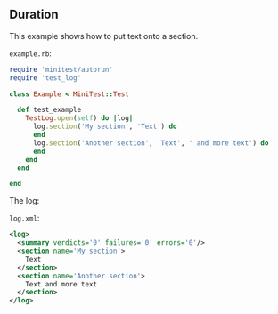 ## Duration

This example shows how to put text onto a section.

```example.rb```:
```ruby
require 'minitest/autorun'
require 'test_log'

class Example < MiniTest::Test

  def test_example
    TestLog.open(self) do |log|
      log.section('My section', 'Text') do
      end
      log.section('Another section', 'Text', ' and more text') do
      end
    end
  end

end
```

The log:

```log.xml```:
```xml
<log>
  <summary verdicts='0' failures='0' errors='0'/>
  <section name='My section'>
    Text
  </section>
  <section name='Another section'>
    Text and more text
  </section>
</log>
```
